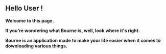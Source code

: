 ## Hello User !
**Welcome to this page.**

**If you're wondering what Bourne is, well, look where it's right.**

**Bourne is an application made to make your life easier when it comes to downloading various things.**

